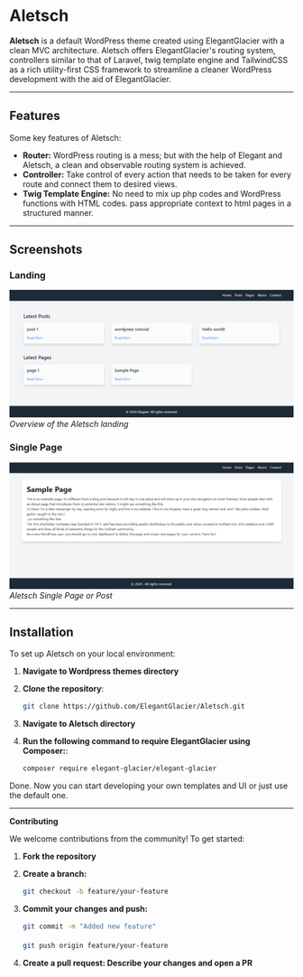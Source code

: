 # Aletsch

**Aletsch** is a default WordPress theme created using ElegantGlacier with a clean MVC architecture. Aletsch offers ElegantGlacier's routing system, controllers similar to that of Laravel, twig template engine and TailwindCSS as a rich utility-first CSS framework to streamline a cleaner WordPress development with the aid of ElegantGlacier.

---

## Features

Some key features of Aletsch:

- **Router:** 
WordPress routing is a mess; but with the help of Elegant and Aletsch, a clean and observable routing system is achieved.
- **Controller:**
Take control of every action that needs to be taken for every route and connect them to desired views. 
- **Twig Template Engine:**
No need to mix up php codes and WordPress functions with HTML codes. pass appropriate context to html pages in a structured manner. 


---

## Screenshots

### Landing

![Landing Screenshot](images/home.png)
*Overview of the Aletsch landing*

### Single Page

![Single Page Screenshot](images/single.png) 
*Aletsch Single Page or Post*

---

## Installation

To set up Aletsch on your local environment:

1. **Navigate to Wordpress themes directory**

2. **Clone the repository**:
   ```bash
   git clone https://github.com/ElegantGlacier/Aletsch.git

3. **Navigate to Aletsch directory**

4. **Run the following command to require ElegantGlacier using Composer:**:
   ```bash
   composer require elegant-glacier/elegant-glacier

Done. Now you can start developing your own templates and UI or just use the default one.

---

**Contributing**

We welcome contributions from the community! To get started:

1. **Fork the repository**

2. **Create a branch:**
    ```bash
    git checkout -b feature/your-feature

3. **Commit your changes and push:**
    ```bash
    git commit -m "Added new feature"
    
    git push origin feature/your-feature

4. **Create a pull request: Describe your changes and open a PR**
